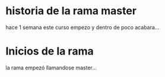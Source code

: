 # historia de la rama master

hace 1 semana este curso empezo y dentro de poco acabara...


# Inicios de la rama
la rama empezó llamandose master...
